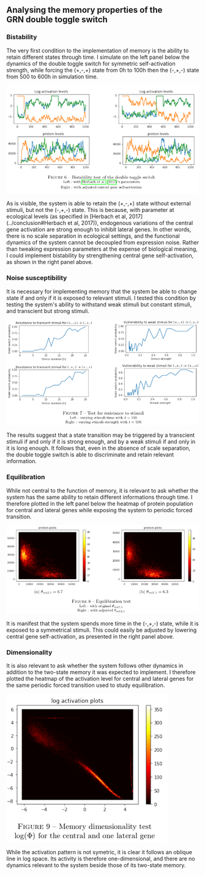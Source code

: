 ## Analysing the memory properties of the GRN double toggle switch

### Bistability

The very first condition to the implementation of memory is the ability to retain different states through time. I simulate on the left panel below the dynamics of the double toggle switch for symmetric self-activation strength, while forcing the (+,-,+) state from 0h to 100h then the (-,+,-) state from 500 to 600h in simulation time.

![dynamics-bistability](img/dynamics-bistability.png)

As is visible, the system is able to retain the (+,-,+) state without external stimuli, but not the (-,+,-) state. This is because, with parameter at ecological levels (as specified in [Herbach et al, 2017](../conclusion#Herbach et al, 2017)), endogenous variations of the central gene activation are strong enough to inhibit lateral genes. In other words, there is no scale separation in ecological settings, and the functional dynamics of the system cannot be decoupled from expression noise. Rather than tweaking expression parameters at the expense of biological meaning, I could implement bistability by strengthening central gene self-activation, as shown in the right panel above.


### Noise susceptibility

It is necessary for implementing memory that the system be able to change state if and only if it is exposed to relevant stimuli. I tested this condition by testing the system's ability to withstand weak stimuli but constant stimuli, and transcient but strong stimuli.

![dynamics-susceptibility](img/dynamics-susceptibility.png)

The results suggest that a state transition may be triggered by a transcient stimuli if and only if it is strong enough, and by a weak stimuli if and only in it is long enough. It follows that, even in the absence of scale separation, the double toggle switch is able to discriminate and retain relevant information.


### Equilibration

While not central to the function of memory, it is relevant to ask whether the system has the same ability to retain different informations through time. I therefore plotted in the left panel below the heatmap of protein population for central and lateral genes while exposing the system to periodic forced transition.

![dynamics-ergodicity](img/dynamics-ergodicity.png)

It is manifest that the system spends more time in the (-,+,-) state, while it is exposed to a symmetrical stimuli. This could easily be adjusted by lowering central gene self-activation, as presented in the right panel above.


### Dimensionality

It is also relevant to ask whether the system follows other dynamics in addition to the two-state memory it was expected to implement. I therefore plotted the heatmap of the activation level for central and lateral genes for the same periodic forced transition used to study equilibration.

![dynamics-dimensionality](img/dynamics-dimensionality.png)

While the activation pattern is not symetric, it is clear it follows an oblique line in log space. Its activity is therefore one-dimensional, and there are no dynamics relevant to the system beside those of its two-state memory.
